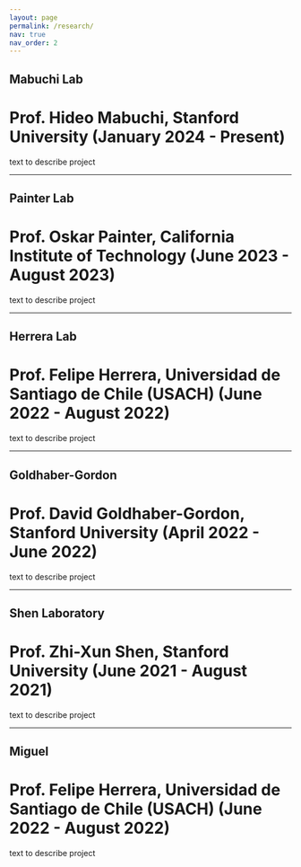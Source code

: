 ```yaml
---
layout: page
permalink: /research/
nav: true
nav_order: 2
---
```

<!-- _pages/research.md -->

## Mabuchi Lab

# Prof. Hideo Mabuchi, Stanford University (January 2024 - Present)

text to describe project

---

## Painter Lab

# Prof. Oskar Painter, California Institute of Technology (June 2023 - August 2023) 

text to describe project

---

## Herrera Lab

# Prof. Felipe Herrera, Universidad de Santiago de Chile (USACH) (June 2022 - August 2022)

text to describe project

---

## Goldhaber-Gordon

# Prof. David Goldhaber-Gordon, Stanford University (April 2022 - June 2022)

text to describe project

---

## Shen Laboratory

# Prof. Zhi-Xun Shen, Stanford University (June 2021 - August 2021)

text to describe project

---

## Miguel

# Prof. Felipe Herrera, Universidad de Santiago de Chile (USACH) (June 2022 - August 2022)

text to describe project